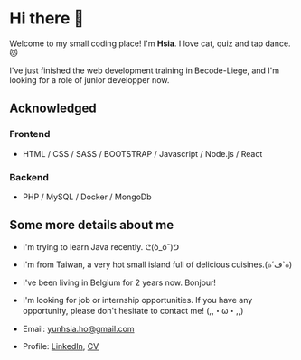 # Hi there 👋

Welcome to my small coding place! I'm **Hsia**. I love cat, quiz and tap dance. 🐱

I've just finished the web development training in Becode-Liege, and I'm looking for a role of junior developper now.

## Acknowledged

### Frontend
- HTML / CSS / SASS / BOOTSTRAP / Javascript / Node.js / React
### Backend
- PHP / MySQL / Docker / MongoDb

## Some more details about me
- I'm trying to learn Java recently. ᕦ(ò_óˇ)ᕤ
- I'm from Taiwan, a very hot small island full of delicious cuisines.(๑´ڡ`๑)
- I've been living in Belgium for 2 years now. Bonjour!
- I'm looking for job or internship opportunities. If you have any opportunity, please don't hesitate to contact me! (,,・ω・,,)

- Email: yunhsia.ho@gmail.com
- Profile: [LinkedIn](https://www.linkedin.com/in/yun-hsia-ho/), [CV](https://github.com/yunhsiaho/yunhsiaho/files/7994885/CV_EN_Yun-Hsia_HO.pdf)



